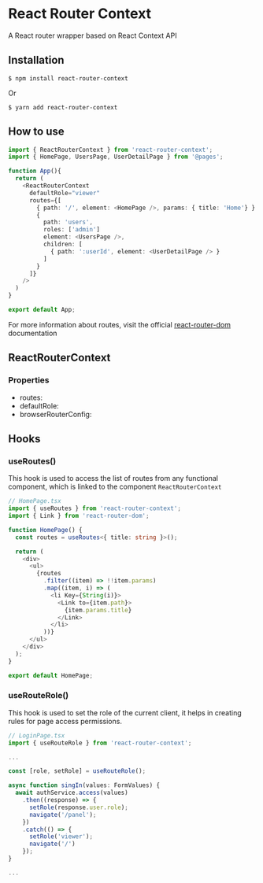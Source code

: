# React Router Context

A React router wrapper based on React Context API

## Installation

```shell
$ npm install react-router-context
```
Or
```shell
$ yarn add react-router-context
```

## How to use

```ts
import { ReactRouterContext } from 'react-router-context';
import { HomePage, UsersPage, UserDetailPage } from '@pages';

function App(){
  return (
    <ReactRouterContext
      defaultRole="viewer"
      routes={[
        { path: '/', element: <HomePage />, params: { title: 'Home'} }
        {
          path: 'users',
          roles: ['admin']
          element: <UsersPage />,
          children: [
            { path: ':userId', element: <UserDetailPage /> }
          ]
        }
      ]}
    />
  )
}

export default App;
```

For more information about routes, visit the official [react-router-dom](https://reactrouter.com/docs/en/v6/getting-started/overview) documentation

## ReactRouterContext

### Properties

- routes:
- defaultRole:
- browserRouterConfig:

## Hooks

### useRoutes()

This hook is used to access the list of routes from any functional component, which is linked to the component `ReactRouterContext`

```ts
// HomePage.tsx
import { useRoutes } from 'react-router-context';
import { Link } from 'react-router-dom';

function HomePage() {
  const routes = useRoutes<{ title: string }>();

  return (
    <div>
      <ul>
        {routes
          .filter((item) => !!item.params)
          .map((item, i) => (
            <li Key={String(i)}>
              <Link to={item.path}>
                {item.params.title}
              </Link>
            </li>
          ))}
      </ul>
    </div>
  );
}

export default HomePage;
```

### useRouteRole()

This hook is used to set the role of the current client, it helps in creating rules for page access permissions.

```ts
// LoginPage.tsx
import { useRouteRole } from 'react-router-context';

...

const [role, setRole] = useRouteRole();

async function singIn(values: FormValues) {
  await authService.access(values)
    .then((response) => {
      setRole(response.user.role);
      navigate('/panel');
    })
    .catch(() => {
      setRole('viewer');
      navigate('/')
    });
}

...

```

